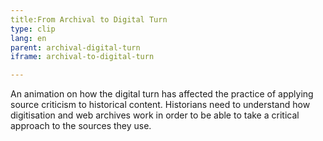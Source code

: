```yaml
---
title:From Archival to Digital Turn
type: clip
lang: en
parent: archival-digital-turn
iframe: archival-to-digital-turn

---
```

An animation on how the digital turn has affected the practice of applying source criticism to historical content. Historians need to understand how digitisation and web archives work in order to be able to take a critical approach to the sources they use.


<!-- more -->
